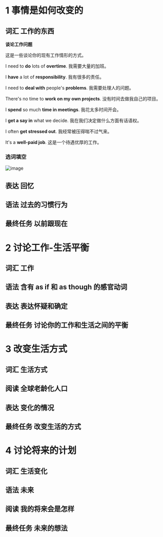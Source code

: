 # 1 事情是如何改变的
## 词汇 工作的东西
**谈论工作问题**

这是一些谈论你的现有工作情形的方式。 	 

I need to **do** lots of **overtime**. 我需要大量的加班。

I **have** a lot of **responsibility**.	我有很多的责任。

I need to **deal with** people's **problems**. 我需要处理人的问题。

There's no time to **work on my own projects**.	没有时间去做我自己的项目。

I **spend** so much **time in meetings**. 我花太多时间开会。

I **get a say in** what we decide. 我在我们决定做什么方面有话语权。

I often **get stressed out**. 我经常被压得喘不过气来。

It's a **well-paid job**. 这是一个待遇优厚的工作。
### 选词填空
![image](https://github.com/guozheng07/English-learn/assets/42236890/56f3d05b-20c4-4546-8b83-aae117ab4926)
## 表达 回忆
## 语法 过去的习惯行为
## 最终任务 以前跟现在
# 2 讨论工作-生活平衡
## 词汇 工作
## 语法 含有 as if 和 as though 的感官动词
## 表达 表达怀疑和确定
## 最终任务 讨论你的工作和生活之间的平衡
# 3 改变生活方式
## 词汇 生活方式
## 阅读 全球老龄化人口
## 表达 变化的情况
## 最终任务 改变生活的方式
# 4 讨论将来的计划
## 词汇 生活变化
## 语法 未来
## 阅读 我的将来会是怎样
## 最终任务 未来的想法
